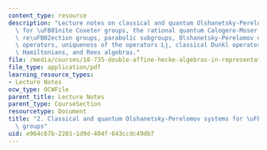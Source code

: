 ```yaml
---
content_type: resource
description: "Lecture notes on classical and quantum Olshanetsky-Perelomov systems\
  \ for \uFB01nite Coxeter groups, the rational quantum Calogero-Moser system, complex\
  \ re\uFB02ection groups, parabolic subgroups, Olshanetsky-Perelomov operators, Dunkl\
  \ operators, uniqueness of the operators Lj, classical Dunkl operators, Olshanetsky-Perelomov\
  \ Hamiltonians, and Rees algebras."
file: /media/courses/18-735-double-affine-hecke-algebras-in-representation-theory-combinatorics-geometry-and-mathematical-physics-fall-2009/e964c67b22011d9d404f643ccdc49db7_MIT18_735F09_ch02.pdf
file_type: application/pdf
learning_resource_types:
- Lecture Notes
ocw_type: OCWFile
parent_title: Lecture Notes
parent_type: CourseSection
resourcetype: Document
title: "2. Classical and quantum Olshanetsky-Perelomov systems for \uFB01nite Coxeter\
  \ groups"
uid: e964c67b-2201-1d9d-404f-643ccdc49db7
---
```

